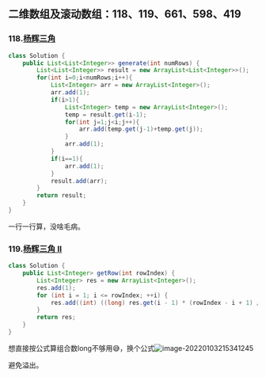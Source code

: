 ## 二维数组及滚动数组：118、119、661、598、419



### 118.[杨辉三角](https://leetcode-cn.com/problems/pascals-triangle/)

```java
class Solution {
    public List<List<Integer>> generate(int numRows) {
        List<List<Integer>> result = new ArrayList<List<Integer>>();
        for(int i=0;i<numRows;i++){
            List<Integer> arr = new ArrayList<Integer>();
            arr.add(1);
            if(i>1){
                List<Integer> temp = new ArrayList<Integer>();
                temp = result.get(i-1);
                for(int j=1;j<i;j++){
                    arr.add(temp.get(j-1)+temp.get(j));
                }
                arr.add(1);
            }
            if(i==1){
                arr.add(1);
            }           
            result.add(arr);
        }
        return result;
    }
}
```

一行一行算，没啥毛病。



### 119.[杨辉三角 II](https://leetcode-cn.com/problems/pascals-triangle-ii/)



```java
class Solution {
    public List<Integer> getRow(int rowIndex) {
        List<Integer> res = new ArrayList<Integer>();
        res.add(1);
        for (int i = 1; i <= rowIndex; ++i) {
            res.add((int) ((long) res.get(i - 1) * (rowIndex - i + 1) / i));
        }
        return res;
    }
}
```

想直接按公式算组合数long不够用😅，换个公式![image-20220103215341245](C:\Users\redsource\AppData\Roaming\Typora\typora-user-images\image-20220103215341245.png)

避免溢出。
